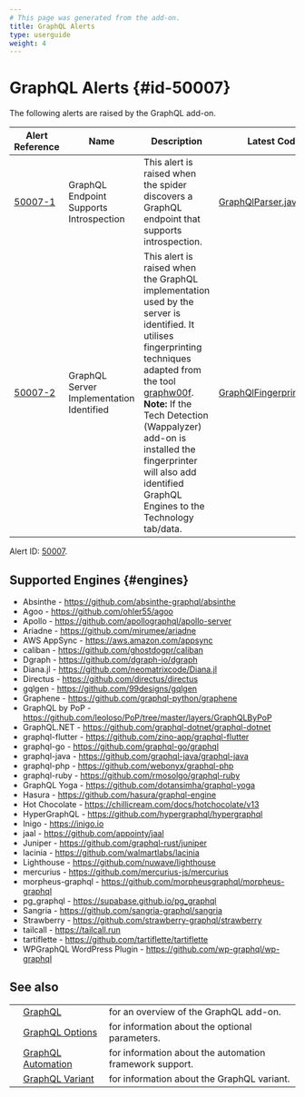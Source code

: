 ```yaml
---
# This page was generated from the add-on.
title: GraphQL Alerts
type: userguide
weight: 4
---
```


# GraphQL Alerts {#id-50007}

The following alerts are raised by the GraphQL add-on.

|         Alert Reference          |                   Name                   |                                                                                                                                                                         Description                                                                                                                                                                          |                                                                            Latest Code                                                                            |
|----------------------------------|------------------------------------------|--------------------------------------------------------------------------------------------------------------------------------------------------------------------------------------------------------------------------------------------------------------------------------------------------------------------------------------------------------------|-------------------------------------------------------------------------------------------------------------------------------------------------------------------|
| [50007-1](/docs/alerts/50007-1/) | GraphQL Endpoint Supports Introspection  | This alert is raised when the spider discovers a GraphQL endpoint that supports introspection.                                                                                                                                                                                                                                                               | [GraphQlParser.java](https://github.com/zaproxy/zap-extensions/tree/main/addOns/graphql/src/main/java/org/zaproxy/addon/graphql/GraphQlParser.java)               |
| [50007-2](/docs/alerts/50007-2/) | GraphQL Server Implementation Identified | This alert is raised when the GraphQL implementation used by the server is identified. It utilises fingerprinting techniques adapted from the tool [graphw00f](https://github.com/dolevf/graphw00f). **Note:** If the Tech Detection (Wappalyzer) add-on is installed the fingerprinter will also add identified GraphQL Engines to the Technology tab/data. | [GraphQlFingerprinter.java](https://github.com/zaproxy/zap-extensions/tree/main/addOns/graphql/src/main/java/org/zaproxy/addon/graphql/GraphQlFingerprinter.java) |


Alert ID: [50007](/docs/alerts/50007/).

## Supported Engines {#engines}

* Absinthe - https://github.com/absinthe-graphql/absinthe
* Agoo - https://github.com/ohler55/agoo
* Apollo - https://github.com/apollographql/apollo-server
* Ariadne - https://github.com/mirumee/ariadne
* AWS AppSync - https://aws.amazon.com/appsync
* caliban - https://github.com/ghostdogpr/caliban
* Dgraph - https://github.com/dgraph-io/dgraph
* Diana.jl - https://github.com/neomatrixcode/Diana.jl
* Directus - https://github.com/directus/directus
* gqlgen - https://github.com/99designs/gqlgen
* Graphene - https://github.com/graphql-python/graphene
* GraphQL by PoP - https://github.com/leoloso/PoP/tree/master/layers/GraphQLByPoP
* GraphQL.NET - https://github.com/graphql-dotnet/graphql-dotnet
* graphql-flutter - https://github.com/zino-app/graphql-flutter
* graphql-go - https://github.com/graphql-go/graphql
* graphql-java - https://github.com/graphql-java/graphql-java
* graphql-php - https://github.com/webonyx/graphql-php
* graphql-ruby - https://github.com/rmosolgo/graphql-ruby
* GraphQL Yoga - https://github.com/dotansimha/graphql-yoga
* Hasura - https://github.com/hasura/graphql-engine
* Hot Chocolate - https://chillicream.com/docs/hotchocolate/v13
* HyperGraphQL - https://github.com/hypergraphql/hypergraphql
* Inigo - https://inigo.io
* jaal - https://github.com/appointy/jaal
* Juniper - https://github.com/graphql-rust/juniper
* lacinia - https://github.com/walmartlabs/lacinia
* Lighthouse - https://github.com/nuwave/lighthouse
* mercurius - https://github.com/mercurius-js/mercurius
* morpheus-graphql - https://github.com/morpheusgraphql/morpheus-graphql
* pg_graphql - https://supabase.github.io/pg_graphql
* Sangria - https://github.com/sangria-graphql/sangria
* Strawberry - https://github.com/strawberry-graphql/strawberry
* tailcall - https://tailcall.run
* tartiflette - https://github.com/tartiflette/tartiflette
* WPGraphQL WordPress Plugin - https://github.com/wp-graphql/wp-graphql

## See also

|   |                                                                        |                                                         |
|---|------------------------------------------------------------------------|---------------------------------------------------------|
|   | [GraphQL](/docs/desktop/addons/graphql-support/)                       | for an overview of the GraphQL add-on.                  |
|   | [GraphQL Options](/docs/desktop/addons/graphql-support/options/)       | for information about the optional parameters.          |
|   | [GraphQL Automation](/docs/desktop/addons/graphql-support/automation/) | for information about the automation framework support. |
|   | [GraphQL Variant](/docs/desktop/addons/graphql-support/variant/)       | for information about the GraphQL variant.              |
